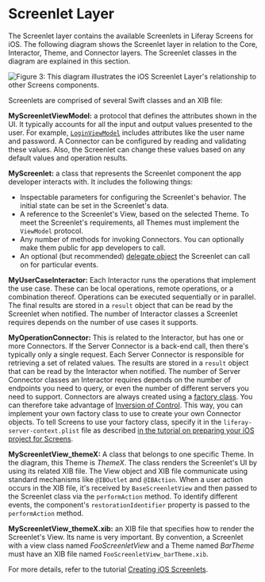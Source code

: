 # Screenlet Layer

The Screenlet layer contains the available Screenlets in Liferay Screens for
iOS. The following diagram shows the Screenlet layer in relation to the Core,
Interactor, Theme, and Connector layers. The Screenlet classes in the diagram 
are explained in this section. 

![Figure 3: This diagram illustrates the iOS Screenlet Layer's relationship to other Screens components.](../../../../images/screens-ios-architecture-03.png)

Screenlets are comprised of several Swift classes and an XIB file:

**MyScreenletViewModel:** a protocol that defines the attributes shown in the 
UI. It typically accounts for all the input and output values presented to the 
user. For example, 
[`LoginViewModel`](https://github.com/liferay/liferay-screens/blob/master/ios/Framework/Core/Auth/LoginScreenlet/LoginViewModel.swift)
includes attributes like the user name and password. A Connector can be
configured by reading and validating these values. Also, the Screenlet can 
change these values based on any default values and operation results. 

**MyScreenlet:**  a class that represents the Screenlet component the app
developer interacts with. It includes the following things:

- Inspectable parameters for configuring the Screenlet's behavior. The
  initial state can be set in the Screenlet's data. 
- A reference to the Screenlet's View, based on the selected Theme. To meet
  the Screenlet's requirements, all Themes must implement the `ViewModel`
  protocol. 
- Any number of methods for invoking Connectors. You can optionally make them 
  public for app developers to call.  
- An optional (but recommended)
  [delegate object](https://developer.apple.com/library/ios/documentation/general/conceptual/DevPedia-CocoaCore/Delegation.html)
  the Screenlet can call on for particular events. 

**MyUserCaseInteractor:**  Each Interactor runs the operations that implement 
the use case. These can be local operations, remote operations, or a combination 
thereof. Operations can be executed sequentially or in parallel. The final 
results are stored in a `result` object that can be read by the Screenlet when 
notified. The number of Interactor classes a Screenlet requires depends on the 
number of use cases it supports. 

**MyOperationConnector:** This is related to the Interactor, but has one or more 
Connectors. If the Server Connector is a back-end call, then there's typically 
only a single request. Each Server Connector is responsible for retrieving a set 
of related values. The results are stored in a `result` object that can be read 
by the Interactor when notified. The number of Server Connector classes an 
Interactor requires depends on the number of endpoints you need to query, or 
even the number of different servers you need to support. Connectors are always 
created using a [factory class](https://en.wikipedia.org/wiki/Abstract_factory_pattern). 
You can therefore take advantage of [Inversion of Control](https://en.wikipedia.org/wiki/Inversion_of_control). 
This way, you can implement your own factory class to use to create your own 
Connector objects. To tell Screens to use your factory class, specify it in the 
`liferay-server-context.plist` file as described 
[in the tutorial on preparing your iOS project for Screens](/develop/tutorials/-/knowledge_base/7-0/preparing-ios-projects-for-liferay-screens#configuring-communication-with-liferay). 

**MyScreenletView_themeX:** A class that belongs to one specific Theme. In the
diagram, this Theme is *ThemeX*. The class renders the Screenlet's UI by using
its related XIB file. The View object and XIB file communicate using standard
mechanisms like `@IBOutlet` and `@IBAction`. When a user action occurs in the
XIB file, it's received by `BaseScreenletView` and then passed to the Screenlet
class via the `performAction` method. To identify different events, the 
component's `restorationIdentifier` property is passed to the `performAction` 
method. 

**MyScreenletView_themeX.xib:** an XIB file that specifies how to render the
Screenlet's View. Its name is very important. By convention, a Screenlet with a
view class named *FooScreenletView* and a Theme named *BarTheme* must have an
XIB file named `FooScreenletView_barTheme.xib`.

For more details, refer to the tutorial
[Creating iOS Screenlets](/develop/tutorials/-/knowledge_base/7-0/creating-ios-screenlets). 
